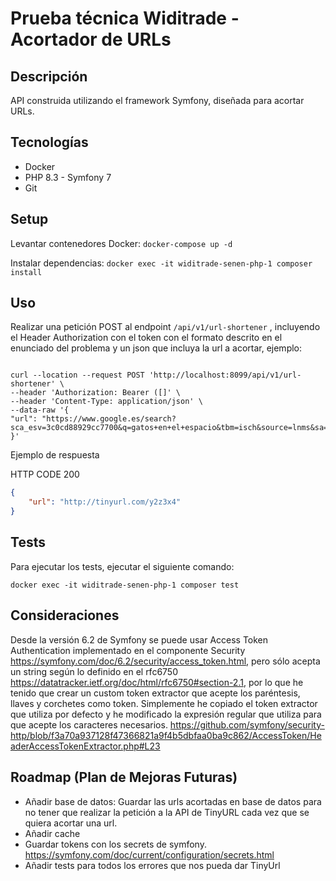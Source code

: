 # Prueba técnica Widitrade - Acortador de URLs

## Descripción

API construida utilizando el framework Symfony, diseñada para acortar URLs. 

## Tecnologías

-   Docker
-   PHP 8.3 - Symfony 7
-   Git

## Setup

Levantar contenedores Docker:
`docker-compose up -d`

Instalar dependencias:
`docker exec -it widitrade-senen-php-1 composer install`

## Uso

Realizar una petición POST al endpoint `/api/v1/url-shortener` , incluyendo el Header Authorization con el token con el formato descrito en el enunciado del problema y un json que incluya la url a acortar, ejemplo:

```shell

curl --location --request POST 'http://localhost:8099/api/v1/url-shortener' \
--header 'Authorization: Bearer ([]' \
--header 'Content-Type: application/json' \
--data-raw '{
"url": "https://www.google.es/search?sca_esv=3c0cd88929cc7700&q=gatos+en+el+espacio&tbm=isch&source=lnms&sa=X&ved=2ahUKEwivkLnlseyEAxWRUaQEHU9sAgYQ0pQJegQICRAB&biw=1728&bih=959&dpr=2"
}'

```

Ejemplo de respuesta

 HTTP CODE 200
```json
{
    "url": "http://tinyurl.com/y2z3x4"
}
```

## Tests

Para ejecutar los tests, ejecutar el siguiente comando:

`docker exec -it widitrade-senen-php-1 composer test`

## Consideraciones

Desde la versión 6.2 de Symfony se puede usar Access Token Authentication implementado en el componente Security https://symfony.com/doc/6.2/security/access_token.html, pero sólo acepta un string según lo definido en el rfc6750 https://datatracker.ietf.org/doc/html/rfc6750#section-2.1, por lo que he tenido que crear un custom token extractor que acepte los paréntesis, llaves y corchetes como token. Simplemente he copiado el token extractor que utiliza por defecto y he modificado la expresión regular que utiliza para que acepte los caracteres necesarios. https://github.com/symfony/security-http/blob/f3a70a937128f47366821a9f4b5dbfaa0ba9c862/AccessToken/HeaderAccessTokenExtractor.php#L23


## Roadmap (Plan de Mejoras Futuras)
- Añadir base de datos: Guardar las urls acortadas en base de datos para no tener que realizar la petición a la API de TinyURL cada vez que se quiera acortar una url.
- Añadir cache 
- Guardar tokens con los secrets de symfony. https://symfony.com/doc/current/configuration/secrets.html
- Añadir tests para todos los errores que nos pueda dar TinyUrl



